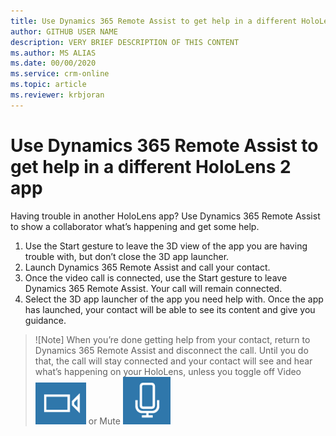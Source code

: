 ```yaml
---
title: Use Dynamics 365 Remote Assist to get help in a different HoloLens 2 app
author: GITHUB USER NAME
description: VERY BRIEF DESCRIPTION OF THIS CONTENT
ms.author: MS ALIAS
ms.date: 00/00/2020
ms.service: crm-online
ms.topic: article
ms.reviewer: krbjoran
---
```

# Use Dynamics 365 Remote Assist to get help in a different HoloLens 2 app

Having trouble in another HoloLens app? Use Dynamics 365 Remote Assist to show a collaborator what’s happening and get some help.
1.	Use the Start gesture to leave the 3D view of the app you are having trouble with, but don’t close the 3D app launcher.
2.	Launch Dynamics 365 Remote Assist and call your contact.
3.	Once the video call is connected, use the Start gesture to leave Dynamics 365 Remote Assist. Your call will remain connected.
4.	Select the 3D app launcher of the app you need help with. Once the app has launched, your contact will be able to see its content and give you guidance.

> ![Note]
> When you’re done getting help from your contact, return to Dynamics 365 Remote Assist and disconnect the call. Until you do that, the call will stay connected and your contact will see and hear what’s happening on your HoloLens, unless you toggle off Video ![Video](media/RAHL_Video.png "Video") or Mute ![Mute](media/RAHL_Microphone.png "Mute")
